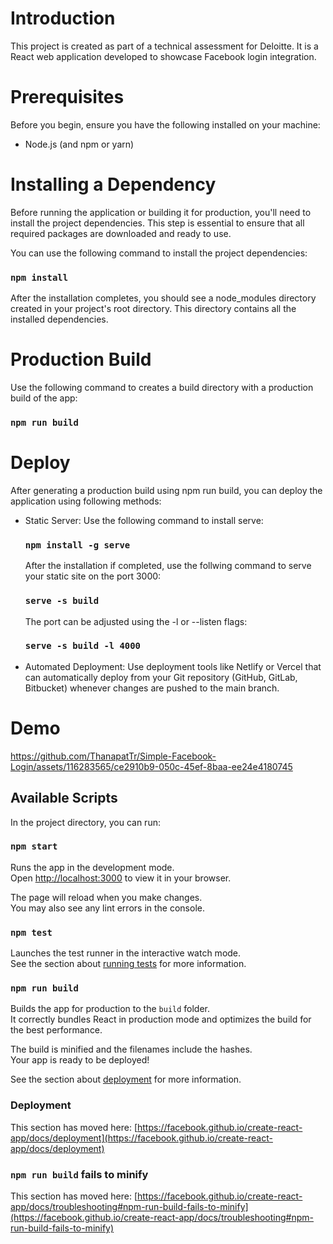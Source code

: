 # Introduction
This project is created as part of a technical assessment for Deloitte. It is a React web application developed to showcase Facebook login integration.

# Prerequisites
Before you begin, ensure you have the following installed on your machine:
- Node.js (and npm or yarn)

# Installing a Dependency
Before running the application or building it for production, you'll need to install the project dependencies. This step is essential to ensure that all required packages are downloaded and ready to use.

You can use the following command to install the project dependencies:

### `npm install`

After the installation completes, you should see a node_modules directory created in your project's root directory. This directory contains all the installed dependencies.

# Production Build
Use the following command to creates a build directory with a production build of the app:

### `npm run build`

# Deploy
After generating a production build using npm run build, you can deploy the application using following methods:

- Static Server:
  Use the following command to install serve:
  
  ### `npm install -g serve`

  After the installation if completed, use the follwing command to serve your static site on the port 3000:

  ### `serve -s build`

  The port can be adjusted using the -l or --listen flags:

   ### `serve -s build -l 4000`
  
- Automated Deployment:
  Use deployment tools like Netlify or Vercel that can automatically deploy from your Git repository (GitHub, GitLab, Bitbucket) whenever changes are pushed to the main branch.



# Demo

https://github.com/ThanapatTr/Simple-Facebook-Login/assets/116283565/ce2910b9-050c-45ef-8baa-ee24e4180745


## Available Scripts

In the project directory, you can run:

### `npm start`

Runs the app in the development mode.\
Open [http://localhost:3000](http://localhost:3000) to view it in your browser.

The page will reload when you make changes.\
You may also see any lint errors in the console.

### `npm test`

Launches the test runner in the interactive watch mode.\
See the section about [running tests](https://facebook.github.io/create-react-app/docs/running-tests) for more information.

### `npm run build`

Builds the app for production to the `build` folder.\
It correctly bundles React in production mode and optimizes the build for the best performance.

The build is minified and the filenames include the hashes.\
Your app is ready to be deployed!

See the section about [deployment](https://facebook.github.io/create-react-app/docs/deployment) for more information.

### Deployment

This section has moved here: [https://facebook.github.io/create-react-app/docs/deployment](https://facebook.github.io/create-react-app/docs/deployment)

### `npm run build` fails to minify

This section has moved here: [https://facebook.github.io/create-react-app/docs/troubleshooting#npm-run-build-fails-to-minify](https://facebook.github.io/create-react-app/docs/troubleshooting#npm-run-build-fails-to-minify)
